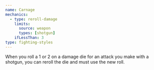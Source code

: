 ```yaml
---
name: Carnage
mechanics:
  - type: reroll-damage
    limits:
      source: weapon
      types: [shotgun]
    ifLessThan: 3
type: fighting-styles
---
```

When you roll a 1 or 2 on a damage die for an attack you make with a shotgun, you can reroll the die and must use the new roll.
